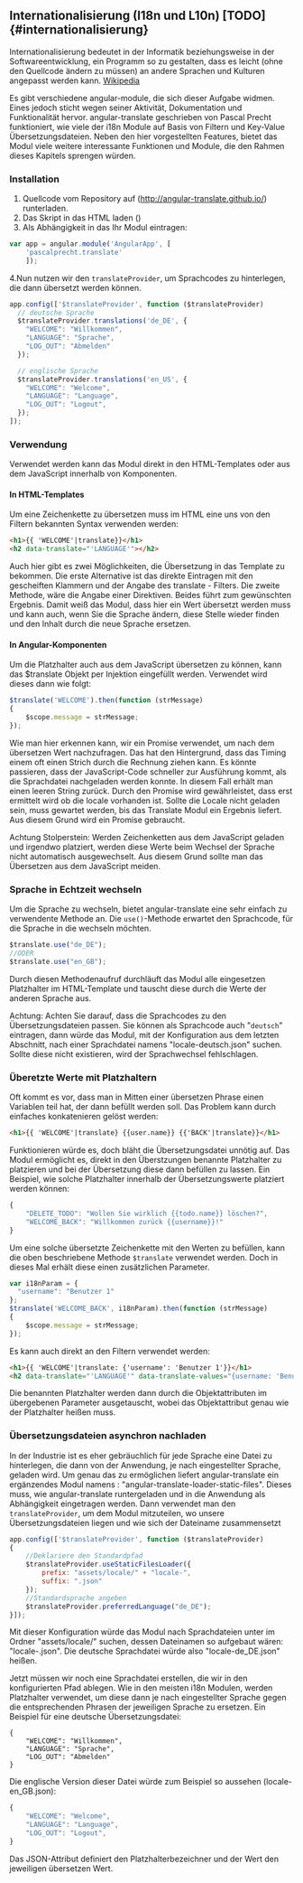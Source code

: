 Internationalisierung (I18n und L10n) [TODO] {#internationalisierung}
-------------------------------------------------------------
Internationalisierung bedeutet in der Informatik beziehungsweise in der Softwareentwicklung, ein Programm so zu gestalten, dass es leicht (ohne den Quellcode ändern zu müssen) an andere Sprachen und Kulturen angepasst werden kann. [Wikipedia](http://de.wikipedia.org/wiki/Internationalisierung_(Softwareentwicklung))

Es gibt verschiedene angular-module, die sich dieser Aufgabe widmen. Eines jedoch sticht wegen seiner Aktivität, Dokumentation und Funktionalität hervor.
angular-translate geschrieben von Pascal Precht funktioniert, wie viele der i18n Module auf Basis von Filtern und Key-Value Übersetzungsdateien.
Neben den hier vorgestellten Features, bietet das Modul viele weitere interessante Funktionen und Module, die den Rahmen dieses Kapitels sprengen würden.
### Installation
1. Quellcode vom Repository auf (http://angular-translate.github.io/) runterladen.
2. Das Skript in das HTML laden (<script src=".../angular-translate.js"></script>)
3. Als Abhängigkeit in das Ihr Modul eintragen:
~~~ javascript
var app = angular.module('AngularApp', [
	'pascalprecht.translate'
	]);
~~~
4.Nun nutzen wir den `translateProvider`, um Sprachcodes zu hinterlegen, die dann übersetzt werden können.
~~~ javascript
app.config(['$translateProvider', function ($translateProvider)
  // deutsche Sprache
  $translateProvider.translations('de_DE', {
    "WELCOME": "Willkommen",
    "LANGUAGE": "Sprache",
    "LOG_OUT": "Abmelden"
  });

  // englische Sprache
  $translateProvider.translations('en_US', {
    "WELCOME": "Welcome",
    "LANGUAGE": "Language",
    "LOG_OUT": "Logout",
  });
]);
~~~

### Verwendung
Verwendet werden kann das Modul direkt in den HTML-Templates oder aus dem JavaScript innerhalb von Komponenten.
#### In HTML-Templates
Um eine Zeichenkette zu übersetzen muss im HTML eine uns von den Filtern bekannten Syntax verwenden werden:
~~~ html
<h1>{{ 'WELCOME'|translate}}</h1>
<h2 data-translate="'LANGUAGE'"></h2>
~~~
Auch hier gibt es zwei Möglichkeiten, die Übersetzung in das Template zu bekommen. Die erste Alternative ist das direkte Eintragen mit den gescheiften Klammern und der Angabe des translate - Filters.
Die zweite Methode, wäre die Angabe einer Direktiven. Beides führt zum gewünschten Ergebnis. Damit weiß das Modul, dass hier ein Wert übersetzt werden muss und kann auch, wenn Sie die Sprache ändern, diese Stelle wieder finden und den Inhalt durch die neue Sprache ersetzen.
#### In Angular-Komponenten
Um die Platzhalter auch aus dem JavaScript übersetzen zu können, kann das $translate Objekt per Injektion eingefüllt werden.
Verwendet wird dieses dann wie folgt:
~~~ javascript
$translate('WELCOME').then(function (strMessage)
{
    $scope.message = strMessage;
});
~~~
Wie man hier erkennen kann, wir ein Promise verwendet, um nach dem übersetzen Wert nachzufragen. Das hat den Hintergrund, dass das Timing einem oft einen Strich durch die Rechnung ziehen kann.
Es könnte passieren, dass der JavaScript-Code schneller zur Ausführung kommt, als die Sprachdatei nachgeladen werden konnte. In diesem Fall erhält man einen leeren String zurück. Durch den Promise wird gewährleistet, dass erst ermittelt wird
ob die locale vorhanden ist. Sollte die Locale nicht geladen sein, muss gewartet werden, bis das Translate Modul ein Ergebnis liefert. Aus diesem Grund wird ein Promise gebraucht.

Achtung Stolperstein: Werden Zeichenketten aus dem JavaScript geladen und irgendwo platziert, werden diese Werte beim Wechsel der Sprache nicht automatisch ausgewechselt. Aus diesem Grund sollte man das Übersetzen aus dem JavaScript meiden.
### Sprache in Echtzeit wechseln
Um die Sprache zu wechseln, bietet angular-translate eine sehr einfach zu verwendente Methode an. Die `use()`-Methode erwartet den Sprachcode, für die Sprache in die wechseln möchten.
~~~ javascript
$translate.use("de_DE");
//ODER
$translate.use("en_GB");
~~~
Durch diesen Methodenaufruf durchläuft das Modul alle eingesetzen Platzhalter im HTML-Template und tauscht diese durch die Werte der anderen Sprache aus.

Achtung: Achten Sie darauf, dass die Sprachcodes zu den Übersetzungsdateien passen. Sie können als Sprachcode auch "`deutsch`" eintragen, dann würde das Modul, mit der Konfiguration aus dem letzten Abschnitt, nach einer Sprachdatei namens "locale-deutsch.json" suchen.
Sollte diese nicht existieren, wird der Sprachwechsel fehlschlagen.
### Überetzte Werte mit Platzhaltern
Oft kommt es vor, dass man in Mitten einer übersetzen Phrase einen Variablen teil hat, der dann befüllt werden soll.
Das Problem kann durch einfaches konkatenieren gelöst werden:
~~~ html
<h1>{{ 'WELCOME'|translate} {{user.name}} {{'BACK'|translate}}</h1>
~~~
Funktionieren würde es, doch bläht die Übersetzungsdatei unnötig auf.
Das Modul ermöglicht es, direkt in den Überstzungen benannte Platzhalter zu platzieren und bei der Übersetzung diese dann befüllen zu lassen.
Ein Beispiel, wie solche Platzhalter innerhalb der Übersetzungswerte platziert werden können:
~~~ javascript
{
    "DELETE_TODO": "Wollen Sie wirklich {{todo.name}} löschen?",
    "WELCOME_BACK": "Willkommen zurück {{username}}!"
}
~~~
Um eine solche übersetzte Zeichenkette mit den Werten zu befüllen, kann die oben beschriebene Methode `$translate` verwendet werden. Doch in dieses Mal erhält diese einen zusätzlichen Parameter.
~~~ javascript
var i18nParam = {
  "username": "Benutzer 1"
};
$translate('WELCOME_BACK', i18nParam).then(function (strMessage)
{
    $scope.message = strMessage;
});
~~~
Es kann auch direkt an den Filtern verwendet werden:
~~~ html
<h1>{{ 'WELCOME'|translate: {'username': 'Benutzer 1'}}</h1>
<h2 data-translate="'LANGUAGE'" data-translate-values="{username: 'Benutzer 1'}"></h2>
~~~
Die benannten Platzhalter werden dann durch die Objektattributen im übergebenen Parameter ausgetauscht, wobei das Objektattribut genau wie der Platzhalter heißen muss.
### Übersetzungsdateien asynchron nachladen
In der Industrie ist es eher gebräuchlich für jede Sprache eine Datei zu hinterlegen, die dann von der Anwendung, je nach eingestellter Sprache, geladen wird.
Um genau das zu ermöglichen liefert angular-translate ein ergänzendes Modul namens : "angular-translate-loader-static-files". Dieses muss, wie angular-translate runtergeladen und in die Anwendung als Abhängigkeit eingetragen werden.
Dann verwendet man den `translateProvider`, um dem Modul mitzuteilen, wo unsere Übersetzungsdateien liegen und wie sich der Dateiname zusammensetzt
~~~ javascript
app.config(['$translateProvider', function ($translateProvider)
{
	//Deklariere den Standardpfad
	$translateProvider.useStaticFilesLoader({
		prefix: "assets/locale/" + "locale-",
		suffix: ".json"
	});
	//Standardsprache angeben
	$translateProvider.preferredLanguage("de_DE");
}]);
~~~
Mit dieser Konfiguration würde das Modul nach Sprachdateien unter im Ordner "assets/locale/" suchen, dessen Dateinamen so aufgebaut wären: "locale-<Sprache>.json".
Die deutsche Sprachdatei würde also "locale-de_DE.json" heißen.

Jetzt müssen wir noch eine Sprachdatei erstellen, die wir in den konfigurierten Pfad ablegen.
Wie in den meisten i18n Modulen, werden Platzhalter verwendet, um diese dann je nach eingestellter Sprache gegen die entsprechenden Phrasen der jeweiligen Sprache zu ersetzen.
Ein Beispiel für eine deutsche Übersetzungsdatei:
~~~
{
	"WELCOME": "Willkommen",
	"LANGUAGE": "Sprache",
	"LOG_OUT": "Abmelden"
}
~~~
Die englische Version dieser Datei würde zum Beispiel so aussehen (locale-en_GB.json):
~~~ javascript
{
	"WELCOME": "Welcome",
	"LANGUAGE": "Language",
	"LOG_OUT": "Logout",
}
~~~
Das JSON-Attribut definiert den Platzhalterbezeichner und der Wert den jeweiligen übersetzen Wert.